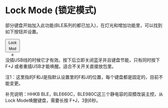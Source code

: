 # Lock Mode (锁定模式)
部分键盘开始加入此功能(BLE系列的都已加入)，在灯光和增加功能里，可以找到如下按钮并设置。

<html><button style=" text-align: center; line-height: 19px; width: 46px; height: 42px; font-size:12px">Lock<br>Mode</button></html>

没插USB线的时候它才有效。按下后立即关闭蓝牙并且键盘节能，只有同时按下 <key>F+J</key> 或者重插USB才能唤醒。适合不关开关直接放包里。

注1：这里指的F和J是指默认设置里的F和J的位置，每个键盘都是固定的，目前不能变更。

补充说明：HHKB BLE，BLE660C，BLE980C这三个静电容的双模改装主控，从Lock Mode唤醒键盘，需要<ru>长按</ru> <key>F+J</key>，3到6秒。